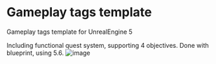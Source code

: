 # Gameplay tags template
Gameplay tags template for UnrealEngine 5

Including functional quest system, supporting 4 objectives. Done with blueprint, using 5.6.
![image](https://github.com/user-attachments/assets/f8ed6af6-e97f-4929-a9dd-906e8e4ebf07)

